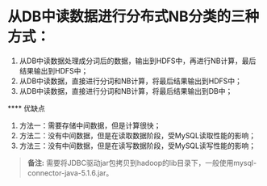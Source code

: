 
从DB中读数据进行分布式NB分类的三种方式：
======

1. 从DB中读数据处理成分词后的数据，输出到HDFS中，再进行NB计算，最后结果输出到HDFS中；
2. 从DB中读数据，直接进行分词和NB计算，将最后结果输出到HDFS中；
3. 从DB中读数据，直接进行分词和NB计算，将最后结果输出到DB中；

**** 优缺点

1. 方法一：需要存储中间数据，但是计算很快；
2. 方法二：没有中间数据，但是在读取数据阶段，受MySQL读取性能的影响；
3. 方法三：没有中间数据，但是在读写数据阶段，受MySQL读写性能的影响；

> **备注:** 需要将JDBC驱动jar包拷贝到hadoop的lib目录下，一般使用mysql-connector-java-5.1.6.jar。